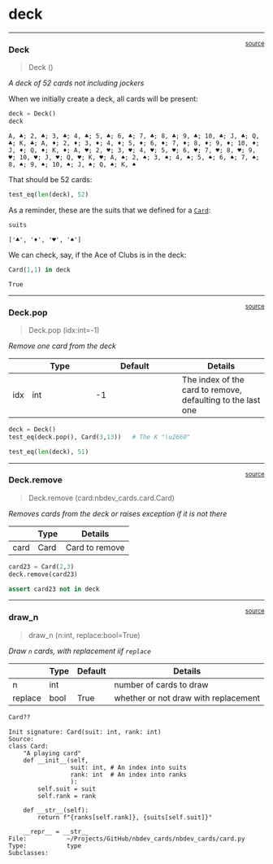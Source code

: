 # deck


<!-- WARNING: THIS FILE WAS AUTOGENERATED! DO NOT EDIT! -->

------------------------------------------------------------------------

<a
href="https://github.com/rdned/nbdev_cards3.14/blob/main/nbdev_cards/deck.py#L13"
target="_blank" style="float:right; font-size:smaller">source</a>

### Deck

>  Deck ()

*A deck of 52 cards not including jockers*

When we initially create a deck, all cards will be present:

``` python
deck = Deck()
deck
```

    A, ♣; 2, ♣; 3, ♣; 4, ♣; 5, ♣; 6, ♣; 7, ♣; 8, ♣; 9, ♣; 10, ♣; J, ♣; Q, ♣; K, ♣; A, ♦; 2, ♦; 3, ♦; 4, ♦; 5, ♦; 6, ♦; 7, ♦; 8, ♦; 9, ♦; 10, ♦; J, ♦; Q, ♦; K, ♦; A, ♥; 2, ♥; 3, ♥; 4, ♥; 5, ♥; 6, ♥; 7, ♥; 8, ♥; 9, ♥; 10, ♥; J, ♥; Q, ♥; K, ♥; A, ♠; 2, ♠; 3, ♠; 4, ♠; 5, ♠; 6, ♠; 7, ♠; 8, ♠; 9, ♠; 10, ♠; J, ♠; Q, ♠; K, ♠

That should be 52 cards:

``` python
test_eq(len(deck), 52)
```

As a reminder, these are the suits that we defined for a
[`Card`](https://rdned.github.io/nbdev_cards3.14/card.html#card):

``` python
suits
```

    ['♣', '♦', '♥', '♠']

We can check, say, if the Ace of Clubs is in the deck:

``` python
Card(1,1) in deck
```

    True

------------------------------------------------------------------------

<a
href="https://github.com/rdned/nbdev_cards3.14/blob/main/nbdev_cards/deck.py#L26"
target="_blank" style="float:right; font-size:smaller">source</a>

### Deck.pop

>  Deck.pop (idx:int=-1)

*Remove one card from the deck*

<table>
<colgroup>
<col style="width: 6%" />
<col style="width: 25%" />
<col style="width: 34%" />
<col style="width: 34%" />
</colgroup>
<thead>
<tr>
<th></th>
<th><strong>Type</strong></th>
<th><strong>Default</strong></th>
<th><strong>Details</strong></th>
</tr>
</thead>
<tbody>
<tr>
<td>idx</td>
<td>int</td>
<td>-1</td>
<td>The index of the card to remove, defaulting to the last one</td>
</tr>
</tbody>
</table>

``` python
deck = Deck()
test_eq(deck.pop(), Card(3,13))   # The K "\u2660"
```

``` python
test_eq(len(deck), 51)
```

------------------------------------------------------------------------

<a
href="https://github.com/rdned/nbdev_cards3.14/blob/main/nbdev_cards/deck.py#L35"
target="_blank" style="float:right; font-size:smaller">source</a>

### Deck.remove

>  Deck.remove (card:nbdev_cards.card.Card)

*Removes cards from the deck or raises exception if it is not there*

<table>
<thead>
<tr>
<th></th>
<th><strong>Type</strong></th>
<th><strong>Details</strong></th>
</tr>
</thead>
<tbody>
<tr>
<td>card</td>
<td>Card</td>
<td>Card to remove</td>
</tr>
</tbody>
</table>

``` python
card23 = Card(2,3)
deck.remove(card23)

assert card23 not in deck
```

------------------------------------------------------------------------

<a
href="https://github.com/rdned/nbdev_cards3.14/blob/main/nbdev_cards/deck.py#L41"
target="_blank" style="float:right; font-size:smaller">source</a>

### draw_n

>  draw_n (n:int, replace:bool=True)

*Draw `n` cards, with replacement iif `replace`*

<table>
<thead>
<tr>
<th></th>
<th><strong>Type</strong></th>
<th><strong>Default</strong></th>
<th><strong>Details</strong></th>
</tr>
</thead>
<tbody>
<tr>
<td>n</td>
<td>int</td>
<td></td>
<td>number of cards to draw</td>
</tr>
<tr>
<td>replace</td>
<td>bool</td>
<td>True</td>
<td>whether or not draw with replacement</td>
</tr>
</tbody>
</table>

``` python
Card??
```

    Init signature: Card(suit: int, rank: int)
    Source:        
    class Card:
        "A playing card"
        def __init__(self, 
                     suit: int, # An index into suits
                     rank: int  # An index into ranks
                     ):
            self.suit = suit
            self.rank = rank

        def __str__(self):
            return f"{ranks[self.rank]}, {suits[self.suit]}"
        
        __repr__ = __str__
    File:           ~/Projects/GitHub/nbdev_cards/nbdev_cards/card.py
    Type:           type
    Subclasses:     
